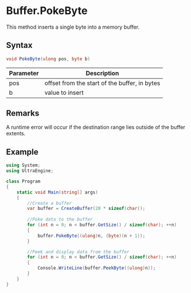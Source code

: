 # Buffer.PokeByte
This method inserts a single byte into a memory buffer.

## Syntax
```csharp
void PokeByte(ulong pos, byte b)
```

| Parameter | Description |
| ----- | ----- |
| pos | offset from the start of the buffer, in bytes |
| b | value to insert |

## Remarks
A runtime error will occur if the destination range lies outside of the buffer extents.

## Example

```csharp
using System;
using UltraEngine;

class Program
{
    static void Main(string[] args)
    {
        //Create a buffer
        var buffer = CreateBuffer(20 * sizeof(char));
        
        //Poke data to the buffer
        for (int n = 0; n < buffer.GetSize() / sizeof(char); ++n)
        {
            buffer.PokeByte((ulong)n, (byte)(n + 1));
        }

        //Peek and display data from the buffer
        for (int n = 0; n < buffer.GetSize() / sizeof(char); ++n)
        {
            Console.WriteLine(buffer.PeekByte((ulong)n));
        }
    }
}
```
